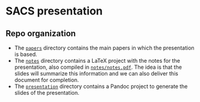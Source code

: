 # SACS presentation

## Repo organization

  - The [`papers`](./papers) directory contains the main papers in which the presentation is based.
  - The [`notes`](./notes) directory contains a LaTeX project with the notes for the presentation, also compiled in [`notes/notes.pdf`](./notes/notes.pdf). The idea is that the slides will summarize this information and we can also deliver this document for completion.
  - The [`presentation`](./presentation) directory contains a Pandoc project to generate the slides of the presentation.

